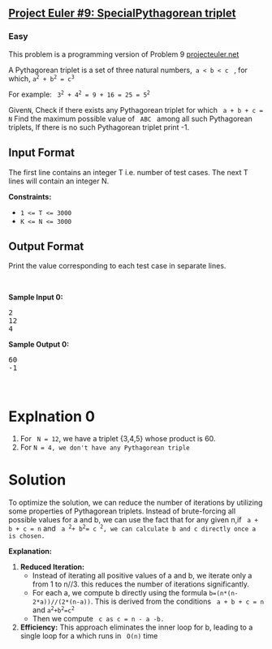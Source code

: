 <h2>
<a href="https://www.hackerrank.com/contests/projecteuler/challenges/euler009/problem?isFullScreen=true">Project Euler #9: SpecialPythagorean triplet</a></h2>
<h3>Easy</h3>
<p>This problem is a programming version of Problem 9 <a href="https://projecteuler.net/">projecteuler.net</a></p>
<p>A Pythagorean triplet is a set of three natural numbers,<code> a < b < c </code> , for which, <code>a<sup>2</sup> + b<sup>2</sup> = c<sup>3</sup></code></p>
<p>For example: <code> 3<sup>2</sup> + 4<sup>2</sup> = 9 + 16 = 25 = 5<sup>2</code> </p>
<p>Given<code>N</code>, Check if there exists any Pythagorean triplet for which <code> a + b + c = N</code> 
Find the maximum possible value of <code> ABC </code> among all such Pythagorean triplets, If there is no such Pythagorean triplet print -1.</p>

<h2>Input Format</h2>
<p>The first line contains an integer T i.e. number of test cases.
The next T lines will contain an integer N.</p>


<p><strong>Constraints:</strong></p>

<ul>
	<li><code>1 &lt;= T &lt;= 3000</code></li>
  <li><code>K &lt;= N &lt;= 3000</code></li>
</ul>

<h2> Output Format</h2>
<p>Print the value corresponding to each test case in separate lines.</p>
<p>&nbsp;</p>
<p><strong class="example">Sample Input 0:</strong></p>
<pre>
2
12
4
</pre>
<p><strong class="example">Sample Output 0:</strong></p>
<pre>
60
-1
</pre>
<p>&nbsp;</p>

<h1>Explnation 0</h1>
<p>
  <ol> 
    <li>For <code> N = 12</code>, we have a triplet {3,4,5} whose product is 60.</li>
    <li>For <code>N = 4, we don't have any Pythagorean triple</code></li>
  </ol>
</p>


<h1>Solution</h1>
<p>
  To optimize the solution, we can reduce the number of iterations by utilizing some properties of Pythagorean triplets. Instead of brute-forcing all possible values for a and b, we can use the fact that for any given n,if <code> a + b + c = n</code>
  and <code> a <sup>2</sup>+ b<sup>2</sup>= c <sup>2</sup>, we can calculate b and c directly once a is chosen.</code>
</p>

<p><b>Explanation:</b>
 <ol>
   <li><b>Reduced Iteration:</b>
     <ul>
       <li> Instead of iterating all positive values of a and b, we iterate only a from 1 to n//3. this reduces the number of iterations significantly.</li>
       <li> For each a, we compute b directly using the formula <code>b=(n*(n-2*a))//(2*(n-a))</code>. This is derived from the conditions <code> a + b + c = n</code> and <code>a<sup>2</sup>+b<sup>2</sup>=c<sup>2</sup></code></li>
       <li>Then we compute <code> c as c = n - a -b.</code></li>
     </ul>
     <li><b>Efficiency:</b>
       This approach eliminates the inner loop for b, leading to a single loop for a which runs in <code> O(n)</code> time
     </li>
   </li>
 </ol>
